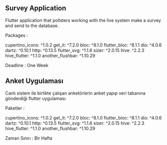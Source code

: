 <h2>Survey Application</h2> 

Flutter application that pollsters working with the live system make a survey and send to the database.

Packages :

  cupertino_icons: ^1.0.2
  get_it: ^7.2.0
  bloc: ^8.1.0
  flutter_bloc: ^8.1.1
  dio: ^4.0.6
  dartz: ^0.10.1
  http: ^0.13.5
  flutter_svg: ^1.1.6
  sizer: ^2.0.15
  hive: ^2.2.3
  hive_flutter: ^1.1.0
  another_flushbar: ^1.10.29

Deadline : 
 One Week

<h2>Anket Uygulaması</h2>

Canlı sistem ile birlikte çalışan anketörlerin anket yapıp veri tabanına gönderdiği flutter uygulaması.

Paketler : 

  cupertino_icons: ^1.0.2
  get_it: ^7.2.0
  bloc: ^8.1.0
  flutter_bloc: ^8.1.1
  dio: ^4.0.6
  dartz: ^0.10.1
  http: ^0.13.5
  flutter_svg: ^1.1.6
  sizer: ^2.0.15
  hive: ^2.2.3
  hive_flutter: ^1.1.0
  another_flushbar: ^1.10.29

Zaman Sınırı :
 Bir Hafta



